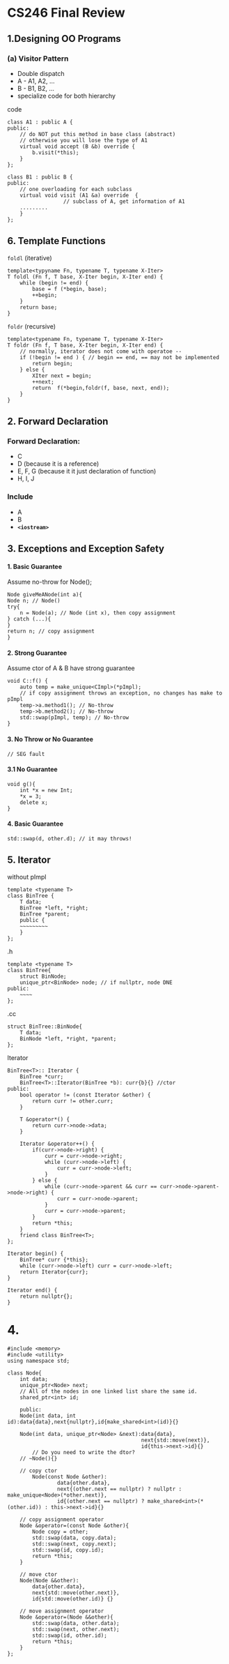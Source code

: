 # CS246 Final Review

## 1.Designing OO Programs

### (a) Visitor Pattern
- Double dispatch
- A - A1, A2, ...
- B - B1, B2, ...
- specialize code for both hierarchy	

code

	class A1 : public A {
	public:
		// do NOT put this method in base class (abstract)
		// otherwise you will lose the type of A1
		virtual void accept (B &b) override {
			b.visit(*this);	
		}
	};

	class B1 : public B {
	public:
		// one overloading for each subclass
		virtual void visit (A1 &a) override  { 
		              // subclass of A, get information of A1
 		.........
		}
	};

## 6. Template Functions
`foldl` (iterative)

	template<typyname Fn, typename T, typename X-Iter> 
	T foldl (Fn f, T base, X-Iter begin, X-Iter end) {
		while (begin != end) {
			base = f (*begin, base);
			++begin;
		}
		return base;
	}

`foldr` (recursive)

	template<typename Fn, typename T, typename X-Iter>
	T foldr (Fn f, T base, X-Iter begin, X-Iter end) {
		// normally, iterator does not come with operatoe --
		if (!begin != end ) { // begin == end, == may not be implemented
			return begin;
		} else {
			XIter next = begin;
			++next;
			return  f(*begin,foldr(f, base, next, end));
		}
	}

## 2. Forward Declaration
### Forward Declaration:
- C
- D (because it is a reference)
- E, F, G (because it it just declaration of function)
- H, I, J
### Include
- A
- B
- **`<iostream>`**

## 3. Exceptions and Exception Safety

#### 1. Basic Guarantee

Assume no-throw for Node();

	Node giveMeANode(int a){
	Node n; // Node()
	try{	
		n = Node(a); // Node (int x), then copy assignment
	} catch (...){
	}	
	return n; // copy assignment
	}
#### 2. Strong Guarantee

Assume ctor of A & B have strong guarantee

	void C::f() {
		auto temp = make_unique<CImpl>(*pImpl);
		// if copy assignment throws an exception, no changes has make to pImpl
		temp->a.method1(); // No-throw
		temp->b.method2(); // No-throw
		std::swap(pImpl, temp); // No-throw
	}

#### 3. No Throw or No Guarantee 
	// SEG fault

#### 3.1 No Guarantee
	void g(){
		int *x = new Int;
		*x = 3; 
		delete x;
	}

#### 4. Basic Guarantee

	std::swap(d, other.d); // it may throws!


## 5. Iterator

without pImpl

	template <typename T>
	class BinTree {
		T data;	
		BinTree *left, *right;
		BinTree *parent;
		public {		
		~~~~~~~~~
		}	
	};


.h

	template <typename T>
	class BinTree{
		struct BinNode;
		unique_ptr<BinNode> node; // if nullptr, node DNE
	public:
		~~~~
	};

.cc 

	struct BinTree::BinNode{
		T data;
		BinNode *left, *right, *parent;
	};

Iterator

	BinTree<T>:: Iterator {
		BinTree *curr;
		BinTree<T>::Iterator(BinTree *b): curr{b}{} //ctor
	public:
		bool operator != (const Iterator &other) {
			return curr != other.curr;
		}

		T &operator*() {
			return curr->node->data;
		}

		Iterator &operator++() {
			if(curr->node->right) {
				curr = curr->node->right;
				while (curr->node->left) {
					curr = curr->node->left;
				}
			} else {
				while (curr->node->parent && curr == curr->node->parent->node->right) {
					curr = curr->node->parent;
				}
				curr = curr->node->parent;
			}
			return *this;
		}
		friend class BinTree<T>;
	};

	Iterator begin() {
		BinTree* curr {*this};
		while (curr->node->left) curr = curr->node->left;
		return Iterator{curr};
	}
	
	Iterator end() {
		return nullptr{};
	}


# 4.
	#include <memory>
	#include <utility>
	using namespace std;

	class Node{
	    int data;
	    unique_ptr<Node> next;
	    // All of the nodes in one linked list share the same id.
	    shared_ptr<int> id;

	    public:
	    Node(int data, int id):data{data},next{nullptr},id{make_shared<int>(id)}{}

	    Node(int data, unique_ptr<Node> &next):data{data},
	                                           next{std::move(next)},
	                                           id{this->next->id}{}
	        // Do you need to write the dtor?
	    // ~Node(){}
	
	    // copy ctor
		    Node(const Node &other):
	                data{other.data},
			        next{(other.next == nullptr) ? nullptr : make_unique<Node>(*other.next)},
			        id{(other.next == nullptr) ? make_shared<int>(*(other.id)) : this->next->id}{}

	    // copy assignment operator
    	Node &operator=(const Node &other){
	        Node copy = other;
	        std::swap(data, copy.data);
	        std::swap(next, copy.next);
	        std::swap(id, copy.id);
	        return *this;
	    }
	
	    // move ctor
	    Node(Node &&other):
	        data{other.data},
	        next{std::move(other.next)},
	        id{std::move(other.id)} {}

	    // move assignment operator
	    Node &operator=(Node &&other){
	        std::swap(data, other.data);
	        std::swap(next, other.next);
	        std::swap(id, other.id);
	        return *this;
	    }
	};
	